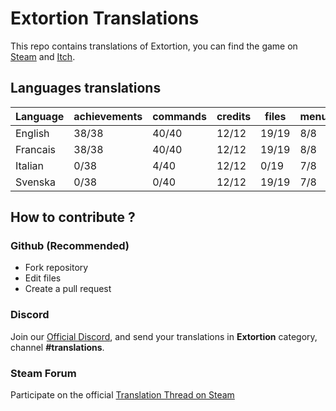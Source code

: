 # Extortion Translations

This repo contains translations of Extortion, you can find the game on [Steam](https://store.steampowered.com/app/1299430/Extortion/) and [Itch](https://elanis.itch.io/extortion).

## Languages translations

| Language   | achievements | commands | credits | files | menu | scripts | store |
|------------|--------------|----------|---------|-------|------|---------|-------|
| English    | 38/38        | 40/40    | 12/12   | 19/19 | 8/8  | 107/107 | 3/3   |
| Francais   | 38/38        | 40/40    | 12/12   | 19/19 | 8/8  | 107/107 | 3/3   |
| Italian    |  0/38        |  4/40    | 12/12   |  0/19 | 7/8  |  17/107 | 0/3   |
| Svenska    |  0/38        |  0/40    | 12/12   | 19/19 | 7/8  | 100/107 | 0/3   |

## How to contribute ?

### Github (Recommended)

- Fork repository
- Edit files
- Create a pull request

### Discord

Join our [Official Discord](https://discord.gg/c8aARey), and send your translations in **Extortion** category, channel **#translations**.

### Steam Forum

Participate on the official [Translation Thread on Steam](https://steamcommunity.com/app/1299430/discussions/0/3040481757532344134/)